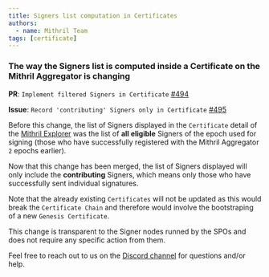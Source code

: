 ```yaml
---
title: Signers list computation in Certificates
authors:
  - name: Mithril Team
tags: [certificate]
---
```


### The way the Signers list is computed inside a Certificate on the Mithril Aggregator is changing

**PR**: `Implement filtered Signers in Certificate` [#494](https://github.com/input-output-hk/mithril/pull/494)

**Issue**: `Record 'contributing' Signers only in Certificate` [#495](https://github.com/input-output-hk/mithril/issues/495)

Before this change, the list of Signers displayed in the `Certificate` detail of the [Mithril Explorer](https://mithril.network/explorer/) was the list of **all eligible** Signers of the epoch used for signing (those who have successfully registered with the Mithril Aggregator `2` epochs earlier).

Now that this change has been merged, the list of Signers displayed will only include the **contributing** Signers, which means only those who have successfully sent individual signatures.

Note that the already existing `Certificates` will not be updated as this would break the `Certificate Chain` and therefore would involve the bootstraping of a new `Genesis Certificate`.

This change is transparent to the Signer nodes runned by the SPOs and does not require any specific action from them.

Feel free to reach out to us on the [Discord channel](https://discord.gg/5kaErDKDRq) for questions and/or help.
